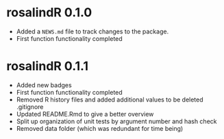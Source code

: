 # rosalindR 0.1.0

* Added a `NEWS.md` file to track changes to the package.
* First function functionality completed

# rosalindR 0.1.1

* Added new badges
* First function functionality completed
* Removed R history files and added additional values to be deleted .gitignore
* Updated README.Rmd to give a better overview
* Split up organization of unit tests by argument number and hash check
* Removed data folder (which was redundant for time being)
